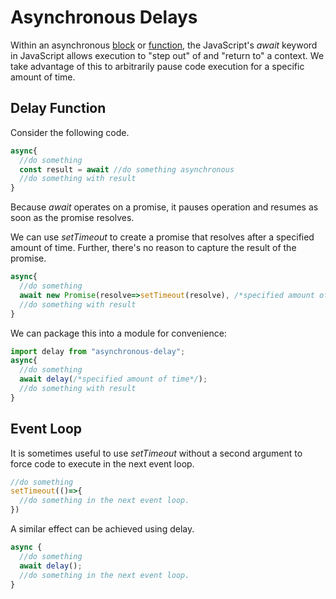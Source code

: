 # Asynchronous Delays

Within an asynchronous [block]() or [function](), the JavaScript's _await_ keyword in JavaScript allows execution to "step out" of and "return to" a context. We take advantage of this to arbitrarily pause code execution for a specific amount of time.

## Delay Function

Consider the following code.

```javascript
async{
  //do something
  const result = await //do something asynchronous
  //do something with result
}
```

Because _await_ operates on a promise, it pauses operation and resumes as soon as the promise resolves.

We can use _setTimeout_ to create a promise that resolves after a specified amount of time. Further, there's no reason to capture the result of the promise.

```javascript
async{
  //do something
  await new Promise(resolve=>setTimeout(resolve), /*specified amount of time*/)
  //do something with result
}
```

We can package this into a module for convenience:

```javascript
import delay from "asynchronous-delay";
async{
  //do something
  await delay(/*specified amount of time*/);
  //do something with result
}
```

## Event Loop
It is sometimes useful to use _setTimeout_ without a second argument to force code to execute in the next event loop.

```javascript
//do something
setTimeout(()=>{
  //do something in the next event loop.
})
```

A similar effect can be achieved using delay.

```javascript
async {
  //do something
  await delay();
  //do something in the next event loop.
}
```
